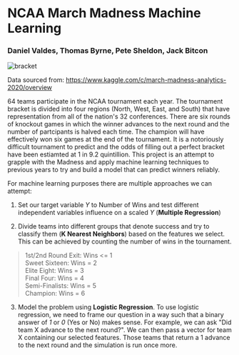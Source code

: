 # NCAA March Madness Machine Learning
### Daniel Valdes, Thomas Byrne, Pete Sheldon, Jack Bitcon

![bracket](https://www.ncaa.com/sites/default/files/public/styles/original/public-s3/images/2019/04/09/ncaa-tournament-bracket-2019-scores-games-virginia-texas-tech.png?itok=0E3VNWmI)

Data sourced from: https://www.kaggle.com/c/march-madness-analytics-2020/overview

64 teams participate in the NCAA tournament each year. The tournament bracket is divided into four regions (North, West, East, and South) that have representation from all of the nation's 32 conferences. There are six rounds of knockout games in which the winner advances to the next round and the number of partcipants is halved each time. The champion will have effectively won six games at the end of the tournament. It is a notoriously difficult tournament to predict and the odds of filling out a perfect bracket have been estiamted at 1 in 9.2 quintillion. This project is an attempt to grapple with the Madness and apply machine learning techniques to previous years to try and build a model that can predict winners reliably.

For machine learning purposes there are multiple approaches we can attempt: 

1. Set our target variable *Y* to Number of Wins and test different independent variables influence on a scaled *Y* (**Multiple Regression**)

2. Divide teams into different groups that denote success and try to classify them (**K Nearest Neighbors**) based on the features we select. This can be achieved by counting the number of wins in the tournament.
> 1st/2nd Round Exit: Wins <= 1 \
> Sweet Sixteen: Wins = 2 \
> Elite Eight: Wins = 3 \
> Final Four: Wins = 4 \
> Semi-Finalists: Wins = 5 \
> Champion: Wins = 6

3. Model the problem using **Logistic Regression**. To use logistic regression, we need to frame our question in a way such that a binary answer of *1* or *0* (Yes or No) makes sense. For example, we can ask "Did team X advance to the next round?". We can then pass a vector for team X containing our selected features. Those teams that return a 1 advance to the next round and the simulation is run once more.
